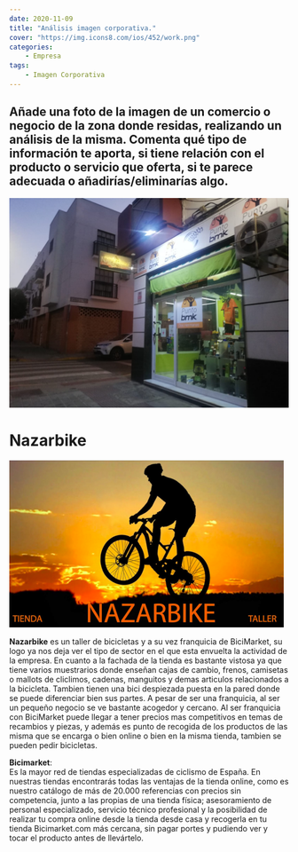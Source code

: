 ```yaml
---
date: 2020-11-09
title: "Análisis imagen corporativa."
cover: "https://img.icons8.com/ios/452/work.png"
categories: 
    - Empresa
tags:
    - Imagen Corporativa
---
```


## Añade una foto de la imagen de un comercio o negocio de la zona donde residas, realizando un análisis de la misma. Comenta qué tipo de información te aporta, si tiene relación con el producto o servicio que oferta, si te parece adecuada o añadirías/eliminarías algo.

![PracticaImg](images/empresa/imagenempresa.jpeg "Imagen de la practica")

# Nazarbike
![PracticaImg](images/empresa/logoemp.png "Imagen de la practica")

**Nazarbike** es un taller de bicicletas y a su vez franquicia de BiciMarket, su logo ya nos deja ver el tipo de sector en el que esta envuelta la actividad de la empresa. En cuanto a la fachada de la tienda es bastante vistosa ya que tiene varios muestrarios donde enseñan cajas de cambio, frenos, camisetas o mallots de cliclimos, cadenas, manguitos y demas articulos relacionados a la bicicleta. Tambien tienen una bici despiezada puesta en la pared donde se puede diferenciar bien sus partes. A pesar de ser una franquicia, al ser un pequeño negocio se ve bastante acogedor y cercano. Al ser franquicia con BiciMarket puede llegar a tener precios mas competitivos en temas de recambios y piezas, y además es punto de recogida de los productos de las misma que se encarga o bien online o bien en la misma tienda, tambien se pueden pedir bicicletas.


**Bicimarket**:  
 Es la mayor red de tiendas especializadas de ciclismo de España. En nuestras tiendas encontrarás todas las ventajas de la tienda online, como es nuestro catálogo de más de 20.000 referencias con precios sin competencia, junto a las propias de una tienda física; asesoramiento de personal especializado, servicio técnico profesional y la posibilidad de realizar tu compra online desde la tienda desde casa y recogerla en tu tienda Bicimarket.com más cercana, sin pagar portes y pudiendo ver y tocar el producto antes de llevártelo.